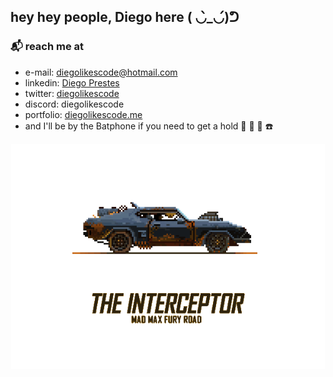 ## hey hey people, Diego here ( ◡̀_◡́)ᕤ

[coment]: <img align='right' src='./git_assets/jinx-riding-rocket.gif' width='auto'>

### :mailbox_with_mail: reach me at

* e-mail: diegolikescode@hotmail.com
* linkedin: <a href="https://www.linkedin.com/in/diegolikescode/" target="_blank">Diego Prestes</a>
* twitter: <a href="https://twitter.com/diegolikescode" target="_blank">diegolikescode</a>
* discord: diegolikescode
* portfolio: <a href="https://diegolikescode.me" target="_blank">diegolikescode.me</a>
* and I'll be by the Batphone if you need to get a hold :movie_camera: :vhs: 🦇 ☎️
<p align='center'>
  <img align='' width="auto" height="360" src="git_assets/madmax-interceptor-nobg.gif">
<p>
